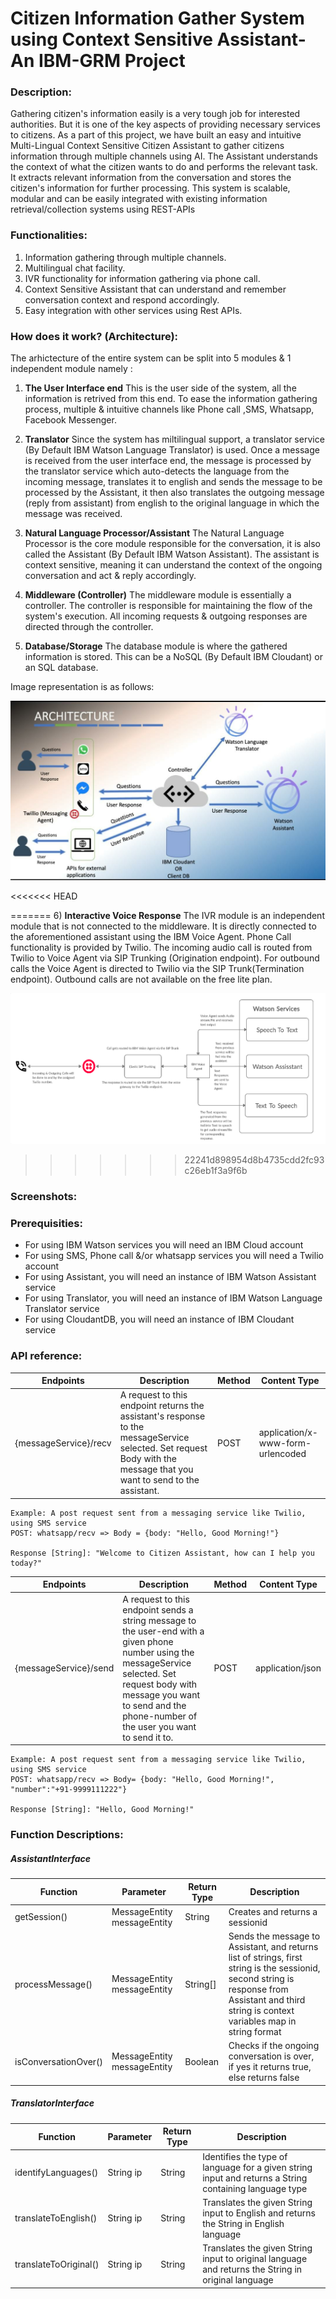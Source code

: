# Citizen Information Gather System using Context Sensitive Assistant- An IBM-GRM Project

### Description:
Gathering citizen's information easily is a very tough job for interested authorities. But it is one of the key aspects of providing necessary services to citizens. As a part of this project, we have built an easy and intuitive Multi-Lingual Context Sensitive Citizen Assistant to gather citizens information through multiple channels using AI.
The Assistant understands the context of what the citizen wants to do and performs the relevant task. It extracts relevant information from the conversation and stores the citizen's information for further processing. This system is scalable, modular and can be easily integrated with existing information retrieval/collection systems using REST-APIs

### Functionalities:
1. Information gathering through multiple channels.
2. Multilingual chat facility.
3. IVR functionality for information gathering via phone call.
4. Context Sensitive Assistant that can understand and remember conversation context and respond accordingly.
5. Easy integration with other services using Rest APIs.

### How does it work? (Architecture):
The arhictecture of the entire system can be split into 5 modules & 1 independent module namely : 
1) **The User Interface end**
This is the user side of the system, all the information is retrived from this end. To ease the information gathering process, multiple & intuitive channels like Phone call ,SMS, Whatsapp, Facebook Messenger.

2) **Translator**
Since the system has miltilingual support, a translator service (By Default IBM Watson Language Translator) is used. Once a message is received from the user interface end, the message is processed by the translator service which auto-detects the language from the incoming message, translates it to english and sends the message to be processed by the Assistant, it then also translates the outgoing message (reply from assistant) from english to the original language in which the message was received.

3) **Natural Language Processor/Assistant**
The Natural Language Processor is the core module responsible for the conversation, it is also called the Assistant (By Default IBM Watson Assistant). The assistant is context sensitive, meaning it can understand the context of the ongoing conversation and act & reply accordingly.

4) **Middleware (Controller)**
The middleware module is essentially a controller. The controller is responsible for maintaining the flow of the system's execution. All incoming requests & outgoing responses are directed through the controller.

5) **Database/Storage**
The database module is where the gathered information is stored. This can be a NoSQL (By Default IBM Cloudant) or an SQL database.

Image representation is as follows: 

![alt text](architecture.jpeg)

<<<<<<< HEAD

=======
6) **Interactive Voice Response**
The IVR module is an independent module that is not connected to the middleware. It is directly connected to the aforementioned assistant using the IBM Voice Agent. Phone Call functionality is provided by Twilio. The incoming audio call is routed from Twilio to Voice Agent via SIP Trunking (Origination endpoint). For outbound calls the Voice Agent is directed to Twilio via the SIP Trunk(Termination endpoint). Outbound calls are not available on the free lite plan.

![alt text](Architecture%20IVR%20Final.png)
>>>>>>> 22241d898954d8b4735cdd2fc93c26eb1f3a9f6b

### Screenshots:

### Prerequisities:
- For using IBM Watson services you will need an IBM Cloud account
- For using SMS, Phone call &/or whatsapp services you will need a Twilio account
- For using Assistant, you will need an instance of IBM Watson Assistant service
- For using Translator, you will need an instance of IBM Watson Language Translator service
- For using CloudantDB, you will need an instance of IBM Cloudant service


### API reference:
|  Endpoints | Description   | Method | Content Type
|---|---|---|---|
| {messageService}/recv  |  A request to this endpoint returns the assistant's response to the messageService selected. Set request Body with the message that you want to send to the assistant.  |POST|application/x-www-form-urlencoded|
    Example: A post request sent from a messaging service like Twilio, using SMS service
    POST: whatsapp/recv => Body = {body: "Hello, Good Morning!"}
    
    Response [String]: "Welcome to Citizen Assistant, how can I help you today?"
    
|  Endpoints | Description   | Method |Content Type|
|---|---|---|---|
| {messageService}/send  |  A request to this endpoint sends a string message to the user-end with a given phone number using the messageService selected. Set request body with message you want to send and the phone-number of the user you want to send it to.  |POST|application/json|
    Example: A post request sent from a messaging service like Twilio, using SMS service
    POST: whatsapp/recv => Body= {body: "Hello, Good Morning!", "number":"+91-9999111222"}
    
    Response [String]: "Hello, Good Morning!"

### Function Descriptions:

##### **AssistantInterface**

|  Function | Parameter   | Return Type| Description  |
|---|---|---|---|
|   getSession()|  MessageEntity  messageEntity |  String | Creates and returns a sessionid |
|  processMessage() | MessageEntity  messageEntity  |   String[]| Sends the message to Assistant, and returns list of strings, first string is the sessionid, second string is response from Assistant and third string is context variables map in string format  |
| isConversationOver()  |  MessageEntity  messageEntity |  Boolean | Checks if the ongoing conversation is over, if yes it returns true, else returns false  |

##### **TranslatorInterface**

|  Function | Parameter   | Return Type| Description  |
|---|---|---|---|
|   identifyLanguages()|  String  ip |  String |   Identifies the type of language for a given string input and returns a String containing language type|
|  translateToEnglish() | String  ip  |   String|  Translates the given String input to English and returns the String in English language|
| translateToOriginal()  |  String  ip |  String | Translates the given String input to original language and returns the String in original language   | 




